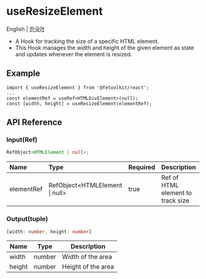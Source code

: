 # useResizeElement

English | [한국어](../ko/hook_useresizeelement.md)

- A Hook for tracking the size of a specific HTML element.
- This Hook manages the width and height of the given element as state and updates whenever the element is resized.

## Example

```tsx
import { useResizeElement } from '@fetoolkit/react';
...
const elementRef = useRef<HTMLDivElement>(null);
const [width, height] = useResizeElement(elementRef);
```

## API Reference

### Input(Ref)

```typescript
RefObject<HTMLElement | null>;
```

| Name       | Type                           | Required | Description                       |
| :--------- | :----------------------------- | :------- | :-------------------------------- |
| elementRef | RefObject<HTMLElement \| null> | true     | Ref of HTML element to track size |

### Output(tuple)

```typescript
[width: number, height: number]
```

| Name   | Type   | Description        |
| ------ | ------ | ------------------ |
| width  | number | Width of the area  |
| height | number | Height of the area |
